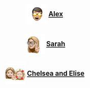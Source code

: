 <h2 align="center"><img src="assets/images/alex.png" align="center" width="64" > <a href="alex.html">Alex</a></h2>

<h2 align="center"><img src="assets/images/sarah.png" align="center" width="64" > <a href="sarah.html">Sarah</a></h2>

<h2 align="center"><img src="assets/images/chelsea-elise.png" align="center" width="64" > <a href="chelsea-elise.html">Chelsea and Elise</a></h2>